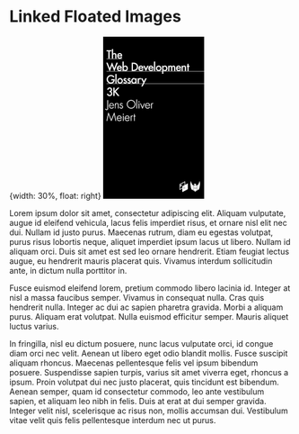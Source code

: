 # Linked Floated Images

{width: 30%, float: right}
[![Book cover.](resources/images/cover.png)](https://meiert.com/blog/the-web-development-glossary-3k/)

Lorem ipsum dolor sit amet, consectetur adipiscing elit. Aliquam vulputate, augue id eleifend vehicula, lacus felis imperdiet risus, et ornare nisl elit nec dui. Nullam id justo purus. Maecenas rutrum, diam eu egestas volutpat, purus risus lobortis neque, aliquet imperdiet ipsum lacus ut libero. Nullam id aliquam orci. Duis sit amet est sed leo ornare hendrerit. Etiam feugiat lectus augue, eu hendrerit mauris placerat quis. Vivamus interdum sollicitudin ante, in dictum nulla porttitor in.

Fusce euismod eleifend lorem, pretium commodo libero lacinia id. Integer at nisl a massa faucibus semper. Vivamus in consequat nulla. Cras quis hendrerit nulla. Integer ac dui ac sapien pharetra gravida. Morbi a aliquam purus. Aliquam erat volutpat. Nulla euismod efficitur semper. Mauris aliquet luctus varius.

In fringilla, nisl eu dictum posuere, nunc lacus vulputate orci, id congue diam orci nec velit. Aenean ut libero eget odio blandit mollis. Fusce suscipit aliquam rhoncus. Maecenas pellentesque felis vel ipsum bibendum posuere. Suspendisse sapien turpis, varius sit amet viverra eget, rhoncus a ipsum. Proin volutpat dui nec justo placerat, quis tincidunt est bibendum. Aenean semper, quam id consectetur commodo, leo ante vestibulum sapien, et aliquam leo nibh in felis. Duis at erat at dui semper gravida. Integer velit nisl, scelerisque ac risus non, mollis accumsan dui. Vestibulum vitae velit quis felis pellentesque interdum nec ut purus.